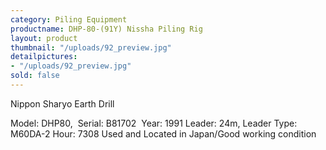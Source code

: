```yaml
---
category: Piling Equipment
productname: DHP-80-(91Y) Nissha Piling Rig
layout: product
thumbnail: "/uploads/92_preview.jpg"
detailpictures:
- "/uploads/92_preview.jpg"
sold: false
---
```


Nippon Sharyo Earth Drill

Model: DHP80,&nbsp; Serial: B81702&nbsp; Year: 1991
Leader: 24m, Leader Type: M60DA-2
Hour: 7308
Used and Located in Japan/Good working condition


